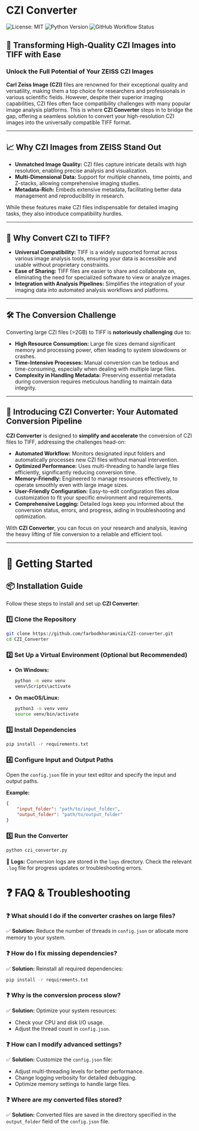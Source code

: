 # CZI Converter

![License: MIT](https://img.shields.io/badge/License-MIT-yellow.svg)
![Python Version](https://img.shields.io/badge/Python-3.7%2B-blue.svg)
![GitHub Workflow Status](https://img.shields.io/github/workflow/status/farbodkhoraminia/CZI-Converter/CI)

## 🌟 **Transforming High-Quality CZI Images into TIFF with Ease**

### **Unlock the Full Potential of Your ZEISS CZI Images**

**Carl Zeiss Image (CZI)** files are renowned for their exceptional quality and versatility, making them a top choice for researchers and professionals in various scientific fields. However, despite their superior imaging capabilities, CZI files often face compatibility challenges with many popular image analysis platforms. This is where **CZI Converter** steps in to bridge the gap, offering a seamless solution to convert your high-resolution CZI images into the universally compatible TIFF format.

---

## 📈 **Why CZI Images from ZEISS Stand Out**

- **Unmatched Image Quality:** CZI files capture intricate details with high resolution, enabling precise analysis and visualization.
- **Multi-Dimensional Data:** Support for multiple channels, time points, and Z-stacks, allowing comprehensive imaging studies.
- **Metadata-Rich:** Embeds extensive metadata, facilitating better data management and reproducibility in research.

While these features make CZI files indispensable for detailed imaging tasks, they also introduce compatibility hurdles.

---

## 🔄 **Why Convert CZI to TIFF?**

- **Universal Compatibility:** TIFF is a widely supported format across various image analysis tools, ensuring your data is accessible and usable without proprietary constraints.
- **Ease of Sharing:** TIFF files are easier to share and collaborate on, eliminating the need for specialized software to view or analyze images.
- **Integration with Analysis Pipelines:** Simplifies the integration of your imaging data into automated analysis workflows and platforms.

---

## 🛠️ **The Conversion Challenge**

Converting large CZI files (>2GB) to TIFF is **notoriously challenging** due to:

- **High Resource Consumption:** Large file sizes demand significant memory and processing power, often leading to system slowdowns or crashes.
- **Time-Intensive Processes:** Manual conversion can be tedious and time-consuming, especially when dealing with multiple large files.
- **Complexity in Handling Metadata:** Preserving essential metadata during conversion requires meticulous handling to maintain data integrity.

---

## 🚀 **Introducing CZI Converter: Your Automated Conversion Pipeline**

**CZI Converter** is designed to **simplify and accelerate** the conversion of CZI files to TIFF, addressing the challenges head-on:

- **Automated Workflow:** Monitors designated input folders and automatically processes new CZI files without manual intervention.
- **Optimized Performance:** Uses multi-threading to handle large files efficiently, significantly reducing conversion time.
- **Memory-Friendly:** Engineered to manage resources effectively, to operate smoothly even with large image sizes.
- **User-Friendly Configuration:** Easy-to-edit configuration files allow customization to fit your specific environment and requirements.
- **Comprehensive Logging:** Detailed logs keep you informed about the conversion status, errors, and progress, aiding in troubleshooting and optimization.

With **CZI Converter**, you can focus on your research and analysis, leaving the heavy lifting of file conversion to a reliable and efficient tool.

---
# 🚀 Getting Started

## 📦 Installation Guide

Follow these steps to install and set up **CZI Converter**:

### 1️⃣ Clone the Repository
```bash
git clone https://github.com/farbodkhoraminia/CZI-converter.git
cd CZI_Converter
```

### 2️⃣ Set Up a Virtual Environment (Optional but Recommended)
- **On Windows:**
  ```bash
  python -m venv venv
  venv\Scripts\activate
  ```
- **On macOS/Linux:**
  ```bash
  python3 -m venv venv
  source venv/bin/activate
  ```

### 3️⃣ Install Dependencies
```bash
pip install -r requirements.txt
```

### 4️⃣ Configure Input and Output Paths
Open the `config.json` file in your text editor and specify the input and output paths.

**Example:**
```json
{
    "input_folder": "path/to/input_folder",
    "output_folder": "path/to/output_folder"
}
```

### 5️⃣ Run the Converter
```bash
python czi_converter.py
```

📂 **Logs:** Conversion logs are stored in the `logs` directory. Check the relevant `.log` file for progress updates or troubleshooting errors.


# ❓ FAQ & Troubleshooting

### ❓ What should I do if the converter crashes on large files?
✅ **Solution:** Reduce the number of threads in `config.json` or allocate more memory to your system.

### ❓ How do I fix missing dependencies?
✅ **Solution:** Reinstall all required dependencies:
```bash
pip install -r requirements.txt
```

### ❓ Why is the conversion process slow?
✅ **Solution:** Optimize your system resources:
- Check your CPU and disk I/O usage.
- Adjust the thread count in `config.json`.

### ❓ How can I modify advanced settings?
✅ **Solution:** Customize the `config.json` file:
- Adjust multi-threading levels for better performance.
- Change logging verbosity for detailed debugging.
- Optimize memory settings to handle large files.

### ❓ Where are my converted files stored?
✅ **Solution:** Converted files are saved in the directory specified in the `output_folder` field of the `config.json` file.
